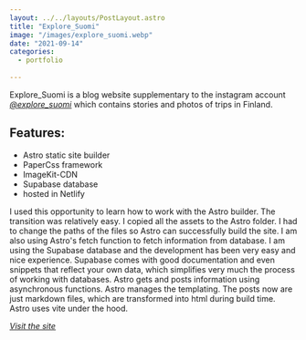 ```yaml
---
layout: ../../layouts/PostLayout.astro
title: "Explore_Suomi"
image: "/images/explore_suomi.webp"
date: "2021-09-14"
categories:
  - portfolio
  
---
```


Explore_Suomi is a blog website supplementary to the instagram account *<ins>[@explore_suomi](https://www.instagram.com/explore_suomi/)</ins>* which contains stories and photos of trips in Finland.
 
## Features:
- Astro static site builder
- PaperCss framework
- ImageKit-CDN
- Supabase database
- hosted in Netlify
 
I used this opportunity to learn how to work with the Astro builder.
The transition was relatively easy. I copied all the assets to the Astro folder. I had to change the paths of the files so Astro can successfully build the site.
I am also using Astro's fetch function to fetch information from database. I am using the Supabase database and the development has been very easy and nice experience. Supabase comes with good documentation and even snippets that reflect your own data, which simplifies very much the process of working with databases. Astro gets and posts information using asynchronous functions.
Astro manages the templating. The posts now are just markdown files, which are transformed into html during build time. Astro uses vite under the hood.

*<ins>[Visit the site](https://explore-suomi.netlify.app)</ins>*